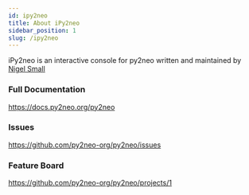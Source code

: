 ```yaml
---
id: ipy2neo
title: About iPy2neo
sidebar_position: 1
slug: /ipy2neo
---
```


iPy2neo is an interactive console for py2neo written and maintained by [Nigel Small](https://github.com/technige)

###  Full Documentation
https://docs.py2neo.org/py2neo

### Issues
https://github.com/py2neo-org/py2neo/issues

### Feature Board
https://github.com/py2neo-org/py2neo/projects/1

